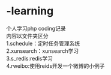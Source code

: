 # -learning
个人学习php coding记录<br/>
内容以文件夹区分<br/>
1.schedule：定时任务管理系统<br/>
2.xunsearch：xunsearch学习<br/>
3.s_redis:redis学习<br/>
4.rweibo:使用reids开发一个微博的小例子<br/>
